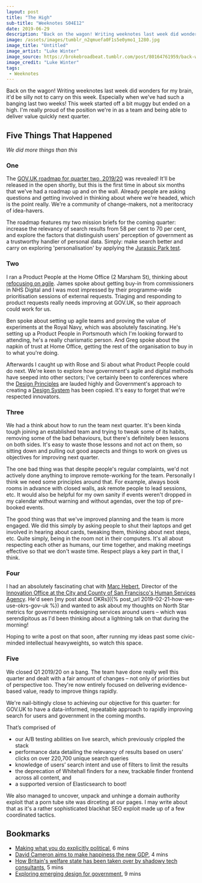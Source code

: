 ```yaml
---
layout: post
title: "The High"
sub-title: "Weeknotes S04E12"
date: 2019-06-29
description: "Back on the wagon! Writing weeknotes last week did wonders for my brain, it'd be silly not to carry on this week."
image: /assets/images/tumblr_n2qmuefa0F1s5e0ymo1_1280.jpg
image_title: "Untitled"
image_artist: "Luke Winter"
image_source: https://brokebroadbeat.tumblr.com/post/80164761959/back-when-my-little-guy-was-a-baby-hes-dead-now
image_credit: "Luke Winter"
tags:
 - Weeknotes
---
```


Back on the wagon! Writing weeknotes last week did wonders for my brain, it'd be silly not to carry on this week. Especially when we've had such a banging last two weeks! This week started off a bit muggy but ended on a high. I'm really proud of the position we're in as a team and being able to deliver value quickly next quarter. 

## Five Things That Happened

*We did more things than this*

### One

The [GOV.UK roadmap for quarter two, 2019/20](https://twitter.com/Jen_Allum/status/1143558267412582400) was revealed! It'll be released in the open shortly, but this is the first time in about six months that we've had a roadmap up and on the wall. Already people are asking questions and getting involved in thinking about where we're headed, which is the point really. We're a community of change-makers, not a meritocracy of idea-havers. 

The roadmap features my two mission briefs for the coming quarter: increase the relevancy of search results from 58 per cent to 70 per cent, and explore the factors that distinguish users' perception of government as a trustworthy handler of personal data. Simply: make search better and carry on exploring 'personalisation' by applying the [Jurassic Park test](https://twitter.com/stevenjmesser/status/1121122464799625217).

### Two

I ran a Product People at the Home Office (2 Marsham St), thinking about [refocusing on agile](https://www.eventbrite.co.uk/e/product-people-london-tickets-63102641700#). James spoke about getting buy-in from commissioners in NHS Digital and I was most impressed by their programme-wide prioritisation sessions of external requests. Triaging and responding to product requests really needs improving at GOV.UK, so their approach could work for us. 

Ben spoke about setting up agile teams and proving the value of experiments at the Royal Navy, which was absolutely fascinating. He's setting up a Product People in Portsmouth which I'm looking forward to attending, he's a really charismatic person. And Greg spoke about the napkin of trust at Home Office, getting the rest of the organisation to buy in to what you're doing. 

Afterwards I caught up with Rose and Si about what Product People could do next. We're keen to explore how government's agile and digital methods have seeped into other sectors; I've certainly been to conferences where the [Design Principles](https://www.gov.uk/design-principles) are lauded highly and Government's approach to creating a [Design System](https://design-system.service.gov.uk) has been copied. It's easy to forget that we're respected innovators.

### Three

We had a think about how to run the team next quarter. It's been kinda tough joining an established team and trying to tweak some of its habits, removing some of the bad behaviours, but there's definitely been lessons on both sides. It's easy to waste those lessons and not act on them, so sitting down and pulling out good aspects and things to work on gives us objectives for improving next quarter.

The one bad thing was that despite people's regular complaints, we'd not actively done anything to improve remote-working for the team. Personally I think we need some principles around that. For example, always book rooms in advance with closed walls, ask remote people to lead sessions, etc. It would also be helpful for my own sanity if events weren't dropped in my calendar without warning and without agendas, over the top of pre-booked events. 

The good thing was that we've improved planning and the team is more engaged. We did this simply by asking people to shut their laptops and get involved in hearing about cards, tweaking them, thinking about next steps, etc. Quite simply, being in the room not in their computers. It's all about respecting each other as humans, our time together, and making meetings effective so that we don't waste time. Respect plays a key part in that, I think.

### Four 

I had an absolutely fascinating chat with [Marc Hebert](https://www.linkedin.com/in/marc-hebert-0662bb1/), Director of the [Innovation Office at the City and County of San Francisco's Human Services Agency](https://medium.com/designinghumanservices). He'd seen [my post about OKRs]({% post_url 2019-02-21-how-we-use-okrs-gov-uk %}) and wanted to ask about my thoughts on North Star metrics for governments redesigning services around users – which was serendipitous as I'd been thinking about a lightning talk on that during the morning! 

Hoping to write a post on that soon, after running my ideas past some civic-minded intellectual heavyweights, so watch this space.

### Five

We closed Q1 2019/20 on a bang. The team have done really well this quarter and dealt with a fair amount of changes – not only of priorities but of perspective too. They're now entirely focused on delivering evidence-based value, ready to improve things rapidly. 

We're nail-bitingly close to achieving our objective for this quarter: for GOV.UK to have a data-informed, repeatable approach to rapidly improving search for users and government in the coming months. 

That’s comprised of 

- our A/B testing abilities on live search, which previously crippled the stack
- performance data detailing the relevancy of results based on users’ clicks on over 220,700 unique search queries
- knowledge of users’ search intent and use of filters to limit the results
- the deprecation of Whitehall finders for a new, trackable finder frontend across all content, and
- a supported version of Elasticsearch to boot!

We also managed to uncover, unpack and unhinge a domain authority exploit that a porn tube site was dirceting at our pages. I may write about that as it's a rather sophisticated blackhat SEO exploit made up of a few coordinated tactics.

## Bookmarks

- [Making what you do explicitly political](https://medium.com/@blangry/making-what-you-do-explicitly-political-cf6dbddad6fb), 6 mins
- [David Cameron aims to make happiness the new GDP](https://www.theguardian.com/politics/2010/nov/14/david-cameron-wellbeing-inquiry), 4 mins
- [How Britain's welfare state has been taken over by shadowy tech consultants](https://www.theguardian.com/commentisfree/2019/jun/27/britain-welfare-state-shadowy-tech-consultants-universal-credit), 5 mins
- [Exploring emerging design for government](https://medium.com/@Martin_Jordan/exploring-emerging-design-for-government-25c21eb73d27), 9 mins

